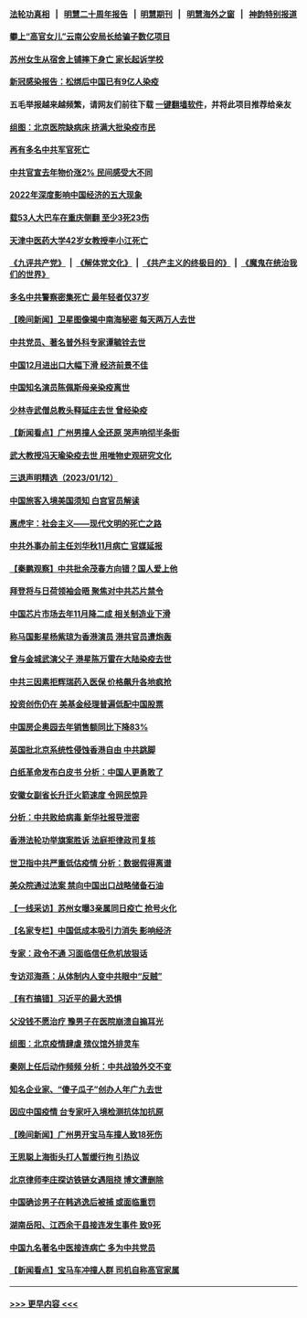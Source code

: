 #### [法轮功真相](https://github.com/gfw-breaker/truth/blob/master/README.md?t=0) &nbsp;&nbsp;|&nbsp;&nbsp; [明慧二十周年报告](https://github.com/gfw-breaker/mh-reports/blob/master/README.md?t=0) &nbsp;&nbsp;|&nbsp;&nbsp;[明慧期刊](https://github.com/gfw-breaker/mh-qikan) &nbsp;&nbsp;|&nbsp;&nbsp; [明慧海外之窗](https://github.com/gfw-breaker/mh-news/blob/master/README.md?t=0) &nbsp;&nbsp;|&nbsp;&nbsp; [神韵特别报道](https://github.com/gfw-breaker/mh-news/blob/master/shenyun.md?t=0)
#### [攀上“高官女儿”云南公安局长给骗子数亿项目](../pages/nsc413/n13906323.md?t=01140043) 
#### [苏州女生从宿舍上铺摔下身亡 家长起诉学校](../pages/nsc413/n13906246.md?t=01140043) 
#### [新冠感染报告：松绑后中国已有9亿人染疫](../pages/nsc413/n13906094.md?t=01140043) 
#### 五毛举报越来越频繁，请网友们前往下载 [一键翻墙软件](https://github.com/gfw-breaker/ssr-accounts)，并将此项目推荐给亲友
#### [组图：北京医院缺病床 挤满大批染疫市民](../pages/nsc413/n13906245.md?t=01140043) 
#### [再有多名中共军官死亡](../pages/nsc413/n13906204.md?t=01140043) 
#### [中共官宣去年物价涨2% 民间感受大不同](../pages/nsc413/n13906232.md?t=01140043) 
#### [2022年深度影响中国经济的五大现象](../pages/nsc413/n13906152.md?t=01140043) 
#### [载53人大巴车在重庆侧翻 至少3死23伤](../pages/nsc413/n13906240.md?t=01140043) 
#### [天津中医药大学42岁女教授李小江死亡](../pages/nsc413/n13906153.md?t=01140043) 
#### [《九评共产党》](https://github.com/begood0513/9ping.md/blob/master/README.md) &nbsp;|&nbsp; [《解体党文化》](../../../../jtdwh.md/blob/master/README.md)  &nbsp;|&nbsp; [《共产主义的终极目的》](../../../../gczydzjmd.md/blob/master/README.md) &nbsp;|&nbsp; [《魔鬼在统治我们的世界》](../../../../mgztzwmdsj.md/blob/master/README.md) 
#### [多名中共警察密集死亡 最年轻者仅37岁](../pages/nsc413/n13906069.md?t=01140043) 
#### [【晚间新闻】卫星图像揭中南海秘密 每天两万人去世](../pages/nsc413/n13906115.md?t=01140043) 
#### [中共党员、著名普外科专家谭毓铨去世](../pages/nsc413/n13906097.md?t=01140043) 
#### [中国12月进出口大幅下滑 经济前景不佳](../pages/nsc413/n13906082.md?t=01140043) 
#### [中国知名演员陈佩斯母亲染疫离世](../pages/nsc413/n13905907.md?t=01140043) 
#### [少林寺武僧总教头释延庄去世 曾经染疫](../pages/nsc413/n13905998.md?t=01140043) 
#### [【新闻看点】广州男撞人全还原 哭声响彻半条街](../pages/nsc413/n13905824.md?t=01140043) 
#### [武大教授冯天瑜染疫去世 用唯物史观研究文化](../pages/nsc413/n13905798.md?t=01140043) 
#### [三退声明精选（2023/01/12）](../pages/nsc413/n13905953.md?t=01140043) 
#### [中国旅客入境美国须知 白宫官员解读](../pages/nsc413/n13905840.md?t=01140043) 
#### [惠虎宇：社会主义——现代文明的死亡之路](../pages/nsc413/n13904452.md?t=01140043) 
#### [中共外事办前主任刘华秋11月病亡 官媒延报](../pages/nsc413/n13905783.md?t=01140043) 
#### [【秦鹏观察】中共批余茂春方向错？国人爱上他](../pages/nsc413/n13905757.md?t=01140043) 
#### [拜登将与日荷领袖会晤 聚焦对中共芯片禁令](../pages/nsc413/n13905769.md?t=01140043) 
#### [中国芯片市场去年11月降二成 相关制造业下滑](../pages/nsc413/n13905682.md?t=01140043) 
#### [称马国影星杨紫琼为香港演员 港共官员遭炮轰](../pages/nsc413/n13905708.md?t=01140043) 
#### [曾与金城武演父子 港星陈万雷在大陆染疫去世](../pages/nsc413/n13905743.md?t=01140043) 
#### [中共三因素拒辉瑞药入医保 价格飙升各地疯抢](../pages/nsc413/n13905542.md?t=01140043) 
#### [投资创伤仍在 美基金经理普遍低配中国股票](../pages/nsc413/n13905691.md?t=01140043) 
#### [中国房企奥园去年销售额同比下降83%](../pages/nsc413/n13905697.md?t=01140043) 
#### [英国批北京系统性侵蚀香港自由 中共跳脚](../pages/nsc413/n13905687.md?t=01140043) 
#### [白纸革命发布白皮书 分析：中国人更勇敢了](../pages/nsc413/n13905653.md?t=01140043) 
#### [安徽女副省长升迁火箭速度 令网民惊异](../pages/nsc413/n13905674.md?t=01140043) 
#### [分析：中共败给病毒 新华社报导泄密](../pages/nsc413/n13905062.md?t=01140043) 
#### [香港法轮功举旗案胜诉 法庭拒律政司复核](../pages/nsc413/n13905668.md?t=01140043) 
#### [世卫指中共严重低估疫情 分析：数据假得离谱](../pages/nsc413/n13905345.md?t=01140043) 
#### [美众院通过法案 禁向中国出口战略储备石油](../pages/nsc413/n13905660.md?t=01140043) 
#### [【一线采访】苏州女曝3亲属同日疫亡 抢号火化](../pages/nsc413/n13905370.md?t=01140043) 
#### [【名家专栏】中国低成本吸引力消失 影响经济](../pages/nsc413/n13905515.md?t=01140043) 
#### [专家：政令不通 习面临信任危机放狠话](../pages/nsc413/n13905497.md?t=01140043) 
#### [专访邓海燕：从体制内人变中共眼中“反贼”](../pages/nsc413/n13905074.md?t=01140043) 
#### [【有冇搞错】习近平的最大恐惧](../pages/nsc413/n13905319.md?t=01140043) 
#### [父没钱不愿治疗 豫男子在医院崩溃自搧耳光](../pages/nsc413/n13905318.md?t=01140043) 
#### [组图：北京疫情肆虐 殡仪馆外排灵车](../pages/nsc413/n13905369.md?t=01140043) 
#### [秦刚上任后动作频频 分析：中共战狼外交不变](../pages/nsc413/n13905305.md?t=01140043) 
#### [知名企业家、“傻子瓜子”创办人年广九去世](../pages/nsc413/n13905354.md?t=01140043) 
#### [因应中国疫情 台专家吁入境检测抗体加抗原](../pages/nsc413/n13905274.md?t=01140043) 
#### [【晚间新闻】广州男开宝马车撞人致18死伤](../pages/nsc413/n13905330.md?t=01140043) 
#### [王思聪上海街头打人暂缓行拘 引热议](../pages/nsc413/n13905242.md?t=01140043) 
#### [北京律师李庄探访铁链女遇阻挠 博文遭删除](../pages/nsc413/n13905176.md?t=01140043) 
#### [中国确诊男子在韩逃逸后被捕 或面临重罚](../pages/nsc413/n13905164.md?t=01140043) 
#### [湖南岳阳、江西余干县接连发生事件 致9死](../pages/nsc413/n13905091.md?t=01140043) 
#### [中国九名著名中医接连病亡 多为中共党员](../pages/nsc413/n13905179.md?t=01140043) 
#### [【新闻看点】宝马车冲撞人群 司机自称高官家属](../pages/nsc413/n13904967.md?t=01140043) 

----
#### [ >>> 更早内容 <<< ](../indexes/nsc413-earlier.md)
